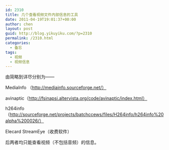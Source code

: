 ```yaml
---
id: 2310
title: 几个查看视频文件内部信息的工具
date: 2011-04-19T19:01:37+00:00
author: chen
layout: post
guid: http://blog.yikuyiku.com/?p=2310
permalink: /2310.html
categories:
  - 备忘
tags:
  - 视频
  - 视频信息
---
```

由简略到详尽分别为——

MediaInfo （http://mediainfo.sourceforge.net/）
  
avinaptic（http://fsinapsi.altervista.org/code/avinaptic/index.html）
  
h264info （http://sourceforge.net/projects/batchccews/files/H264info/h264info%20alpha%200026/）
  
Elecard StreamEye（收费软件）

后两者均只能查看视频（不包括音频）的信息。